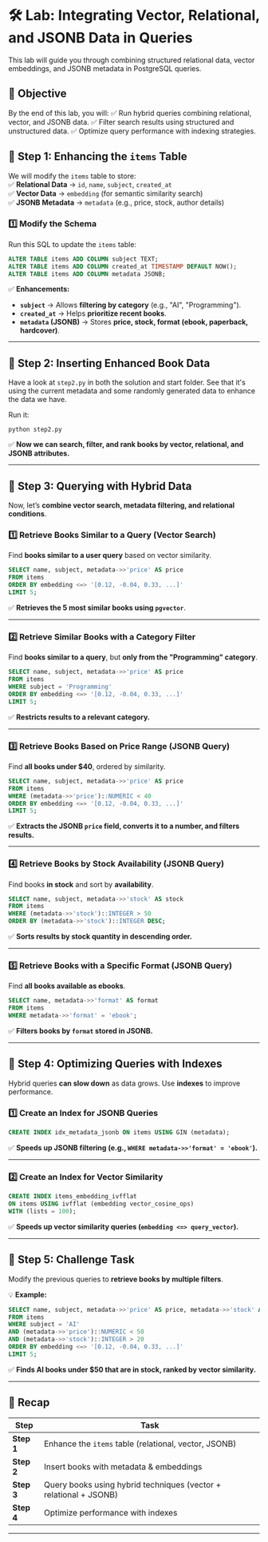 # 🛠 Lab: Integrating Vector, Relational, and JSONB Data in Queries

This lab will guide you through combining structured relational data, vector embeddings, and JSONB metadata in PostgreSQL queries.

## 📌 Objective

By the end of this lab, you will:
✅ Run hybrid queries combining relational, vector, and JSONB data.
✅ Filter search results using structured and unstructured data.
✅ Optimize query performance with indexing strategies.


## **📌 Step 1: Enhancing the `items` Table**
We will modify the `items` table to store:  
✅ **Relational Data** → `id`, `name`, `subject`, `created_at`  
✅ **Vector Data** → `embedding` (for semantic similarity search)  
✅ **JSONB Metadata** → `metadata` (e.g., price, stock, author details)

### **1️⃣ Modify the Schema**
Run this SQL to update the `items` table:

```sql
ALTER TABLE items ADD COLUMN subject TEXT;
ALTER TABLE items ADD COLUMN created_at TIMESTAMP DEFAULT NOW();
ALTER TABLE items ADD COLUMN metadata JSONB;
```

✅ **Enhancements:**  
- **`subject`** → Allows **filtering by category** (e.g., "AI", "Programming").  
- **`created_at`** → Helps **prioritize recent books**.  
- **`metadata` (JSONB)** → Stores **price, stock, format (ebook, paperback, hardcover)**.  

---

## **📌 Step 2: Inserting Enhanced Book Data**
Have a look at `step2.py` in both the solution and start folder. See that it's using the current metadata and some randomly generated data to enhance the data we have.

Run it:

```
python step2.py
```

✅ **Now we can search, filter, and rank books by vector, relational, and JSONB attributes.**

---

## **📌 Step 3: Querying with Hybrid Data**
Now, let’s **combine vector search, metadata filtering, and relational conditions**.

### **1️⃣ Retrieve Books Similar to a Query (Vector Search)**
Find **books similar to a user query** based on vector similarity.

```sql
SELECT name, subject, metadata->>'price' AS price
FROM items
ORDER BY embedding <=> '[0.12, -0.04, 0.33, ...]'
LIMIT 5;
```

✅ **Retrieves the 5 most similar books using `pgvector`**.  

---

### **2️⃣ Retrieve Similar Books with a Category Filter**
Find **books similar to a query**, but **only from the "Programming" category**.

```sql
SELECT name, subject, metadata->>'price' AS price
FROM items
WHERE subject = 'Programming'
ORDER BY embedding <=> '[0.12, -0.04, 0.33, ...]'
LIMIT 5;
```

✅ **Restricts results to a relevant category.**

---

### **3️⃣ Retrieve Books Based on Price Range (JSONB Query)**
Find **all books under $40**, ordered by similarity.

```sql
SELECT name, subject, metadata->>'price' AS price
FROM items
WHERE (metadata->>'price')::NUMERIC < 40
ORDER BY embedding <=> '[0.12, -0.04, 0.33, ...]'
LIMIT 5;
```

✅ **Extracts the JSONB `price` field, converts it to a number, and filters results.**

---

### **4️⃣ Retrieve Books by Stock Availability (JSONB Query)**
Find books **in stock** and sort by **availability**.

```sql
SELECT name, subject, metadata->>'stock' AS stock
FROM items
WHERE (metadata->>'stock')::INTEGER > 50
ORDER BY (metadata->>'stock')::INTEGER DESC;
```

✅ **Sorts results by stock quantity in descending order.**

---

### **5️⃣ Retrieve Books with a Specific Format (JSONB Query)**
Find **all books available as ebooks**.

```sql
SELECT name, metadata->>'format' AS format
FROM items
WHERE metadata->>'format' = 'ebook';
```

✅ **Filters books by `format` stored in JSONB.**

---

## **📌 Step 4: Optimizing Queries with Indexes**
Hybrid queries **can slow down** as data grows. Use **indexes** to improve performance.

### **1️⃣ Create an Index for JSONB Queries**
```sql
CREATE INDEX idx_metadata_jsonb ON items USING GIN (metadata);
```

✅ **Speeds up JSONB filtering (e.g., `WHERE metadata->>'format' = 'ebook'`).**

---

### **2️⃣ Create an Index for Vector Similarity**
```sql
CREATE INDEX items_embedding_ivfflat
ON items USING ivfflat (embedding vector_cosine_ops)
WITH (lists = 100);
```

✅ **Speeds up vector similarity queries (`embedding <=> query_vector`).**

---

## **📌 Step 5: Challenge Task**
Modify the previous queries to **retrieve books by multiple filters**.  

💡 **Example:**
```sql
SELECT name, subject, metadata->>'price' AS price, metadata->>'stock' AS stock
FROM items
WHERE subject = 'AI'
AND (metadata->>'price')::NUMERIC < 50
AND (metadata->>'stock')::INTEGER > 20
ORDER BY embedding <=> '[0.12, -0.04, 0.33, ...]'
LIMIT 5;
```
✅ **Finds AI books under $50 that are in stock, ranked by vector similarity.**

---

## **📌 Recap**
| Step | Task |
|------|------|
| **Step 1** | Enhance the `items` table (relational, vector, JSONB) |
| **Step 2** | Insert books with metadata & embeddings |
| **Step 3** | Query books using hybrid techniques (vector + relational + JSONB) |
| **Step 4** | Optimize performance with indexes |

---